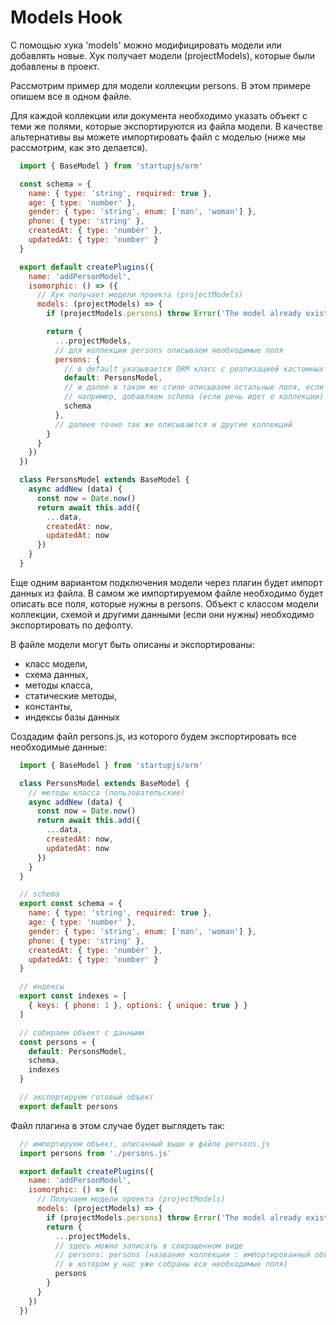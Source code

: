 # Models Hook

С помощью хука 'models' можно модифицировать модели или добавлять новые. Хук получает модели (projectModels), которые были добавлены в проект.

Рассмотрим пример для модели коллекции persons. В этом примере опишем все в одном файле.

Для каждой коллекции или документа необходимо указать объект с теми же полями, которые экспортируются из файла модели. В качестве альтернативы вы можете импортировать файл с моделью (ниже мы рассмотрим, как это делается).

```js
  import { BaseModel } from 'startupjs/orm'

  const schema = {
    name: { type: 'string', required: true },
    age: { type: 'number' },
    gender: { type: 'string', enum: ['man', 'woman'] },
    phone: { type: 'string' },
    createdAt: { type: 'number' },
    updatedAt: { type: 'number' }
  }

  export default createPlugins({
    name: 'addPersonModel',
    isomorphic: () => ({
      // Хук получает модели проекта (projectModels)
      models: (projectModels) => {
        if (projectModels.persons) throw Error('The model already exists')

        return {
          ...projectModels,
          // для коллекции persons описываем необходимые поля
          persons: {
            // в default указывается ORM класс с реализацией кастомных методов для этой модели коллекции
            default: PersonsModel,
            // и далее в таком же стиле описываем остальные поля, если они нужны
            // например, добавляем schema (если речь идет о коллекции)
            schema
          },
          // далеее точно так же описываются и другие коллекций
        }
      }
    })
  })

  class PersonsModel extends BaseModel {
    async addNew (data) {
      const now = Date.now()
      return await this.add({
        ...data,
        createdAt: now,
        updatedAt: now
      })
    }
  }
```

Еще одним вариантом подключения модели через плагин будет импорт данных из файла. В самом же импортируемом файле необходимо будет описать все поля, которые нужны в persons. Объект с классом модели коллекции, схемой и другими данными (если они нужны) необходимо экспортировать по дефолту.

В файле модели могут быть описаны и экспортированы:
- класс модели,
- схема данных,
- методы класса,
- статические методы,
- константы,
- индексы базы данных

Создадим файл persons.js, из которого будем экспортировать все необходимые данные:

```js
  import { BaseModel } from 'startupjs/orm'

  class PersonsModel extends BaseModel {
    // методы класса (пользовательские)
    async addNew (data) {
      const now = Date.now()
      return await this.add({
        ...data,
        createdAt: now,
        updatedAt: now
      })
    }
  }

  // schema
  export const schema = {
    name: { type: 'string', required: true },
    age: { type: 'number' },
    gender: { type: 'string', enum: ['man', 'woman'] },
    phone: { type: 'string' },
    createdAt: { type: 'number' },
    updatedAt: { type: 'number' }
  }

  // индексы
  export const indexes = [
    { keys: { phone: 1 }, options: { unique: true } }
  ]

  // собираем объект с данными
  const persons = {
    default: PersonsModel,
    schema,
    indexes
  }

  // экспортируем готовый объект
  export default persons
```

Файл плагина в этом случае будет выглядеть так:

```js
  // импортируем объект, описанный выше в файле persons.js
  import persons from './persons.js'

  export default createPlugins({
    name: 'addPersonModel',
    isomorphic: () => ({
      // Получаем модели проекта (projectModels)
      models: (projectModels) => {
        if (projectModels.persons) throw Error('The model already exists')
        return {
          ...projectModels,
          // здесь можно записать в сокращенном виде
          // persons: persons (название коллекции : импортированный объект,
          // в котором у нас уже собраны все необходимые поля)
          persons
        }
      }
    })
  })
```
